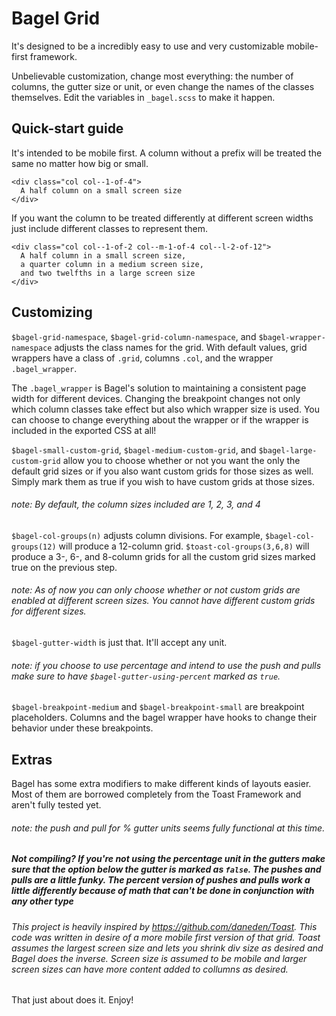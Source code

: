 # Bagel Grid
It's designed to be a incredibly easy to use and very customizable mobile-first framework.

Unbelievable customization, change most everything: the number of columns, the gutter size or unit, or even change the names of the classes themselves. Edit the variables in `_bagel.scss` to make it happen.

## Quick-start guide

It's intended to be mobile first. A column without a prefix will be treated the same no matter how big or small.
```
<div class="col col--1-of-4">
  A half column on a small screen size
</div>
```

If you want the column to be treated differently at different screen widths just include different classes to represent them.
```
<div class="col col--1-of-2 col--m-1-of-4 col--l-2-of-12">
  A half column in a small screen size,
  a quarter column in a medium screen size,
  and two twelfths in a large screen size
</div>
```

## Customizing

`$bagel-grid-namespace`, `$bagel-grid-column-namespace`, and `$bagel-wrapper-namespace` adjusts the class names for the grid. With default values, grid wrappers have a class of `.grid`, columns `.col`, and the wrapper `.bagel_wrapper`.

The `.bagel_wrapper` is Bagel's solution to maintaining a consistent page width for different devices. Changing the breakpoint changes not only which column classes take effect but also which wrapper size is used. You can choose to change everything about the wrapper or if the wrapper is included in the exported CSS at all!

`$bagel-small-custom-grid`,  `$bagel-medium-custom-grid`, and `$bagel-large-custom-grid` allow you to choose whether or not you want the only the default grid sizes or if you also want custom grids for those sizes as well. Simply mark them as true if you wish to have custom grids at those sizes.
###### note: By default, the column sizes included are 1, 2, 3, and 4

`$bagel-col-groups(n)` adjusts column divisions. For example, `$bagel-col-groups(12)` will produce a 12-column grid. `$toast-col-groups(3,6,8)` will produce a 3-, 6-, and 8-column grids for all the custom grid sizes marked true on the previous step.
###### note: As of now you can only choose whether or not custom grids are enabled at different screen sizes. You cannot have different custom grids for different sizes.

`$bagel-gutter-width` is just that. It'll accept any unit.
###### note: if you choose to use percentage and intend to use the push and pulls make sure to have `$bagel-gutter-using-percent` marked as `true`.


`$bagel-breakpoint-medium` and `$bagel-breakpoint-small` are breakpoint placeholders. Columns and the bagel wrapper have hooks to change their behavior under these breakpoints.

## Extras


Bagel has some extra modifiers to make different kinds of layouts easier. Most of them are borrowed completely from the Toast Framework and aren't fully tested yet.
###### note: the push and pull for % gutter units seems fully functional at this time.

##### Not compiling? If you're not using the percentage unit in the gutters make sure that the option below the gutter is marked as `false`. The pushes and pulls are a little funky. The percent version of pushes and pulls work a little differently because of math that can't be done in conjunction with any other type

###### This project is heavily inspired by https://github.com/daneden/Toast. This code was written in desire of a more mobile first version of that grid. Toast assumes the largest screen size and lets you shrink div size as desired and Bagel does the inverse. Screen size is assumed to be mobile and larger screen sizes can have more content added to collumns as desired.

That just about does it. Enjoy!
